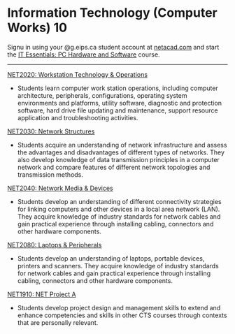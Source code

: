 # Information Technology (Computer Works) 10

Signu in using your @g.eips.ca student account at [netacad.com](https://www.netacad.com/) and start the [IT Essentials: PC Hardware and Software](https://www.netacad.com/courses/os-it/it-essentials) course.

---

[NET2020: Workstation Technology & Operations](NET2020.md)

* Students learn computer work station operations, including computer architecture, peripherals, configurations, operating system environments and platforms, utility software, diagnostic and protection software, hard drive file updating and maintenance, support resource application and troubleshooting activities.

[NET2030: Network Structures](NET2030.md)

* Students acquire an understanding of network infrastructure and assess the advantages and disadvantages of different types of networks. They also develop knowledge of data transmission principles in a computer network and compare features of different network topologies and transmission methods.

[NET2040: Network Media & Devices](NET2040.md)

* Students develop an understanding of different connectivity strategies for linking computers and other devices in a local area network (LAN). They acquire knowledge of industry standards for network cables and gain practical experience through installing cabling, connectors and other hardware components.

[NET2080: Laptops & Peripherals](NET2080.md)

* Students develop an understanding of laptops, portable devices, printers and scanners. They acquire knowledge of industry standards for network cables and gain practical experience through installing cabling, connectors and other hardware components.

[NET1910: NET Project A](NET1910.md)

* Students develop project design and management skills to extend and enhance competencies and skills in other CTS courses through contexts that are personally relevant.

